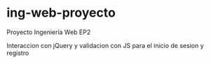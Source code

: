 # ing-web-proyecto
Proyecto Ingeniería Web
EP2

Interaccion con jQuery y validacion con JS para el inicio de sesion y registro 
